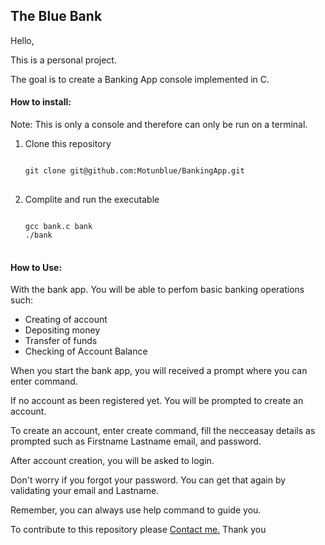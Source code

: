 <!DOCTYPE html>
<html lang="en">

<body>

<h2> The Blue Bank </h2>

<p>Hello,</p>

<p>This is a personal project.</p>

<p>The goal is to create a Banking App console implemented in C.</p>

<h4>How to install:</h4>
<p>Note: This is only a console and therefore can only be run on a terminal.</p>
<ol>
<li>Clone this repository</li>
<pre>
<code>
git clone git@github.com:Motunblue/BankingApp.git
</code>
</pre>

<li>Complite and run the executable</li>

<pre>
<code>
gcc bank.c bank
./bank
</code>
</pre>
</ol>

<h4>How to Use:</h4>

<p>With the bank app. You will be able to perfom basic banking operations such:</p>
<ul>
<li>Creating of account</li>
<li>Depositing money</li>
<li>Transfer of funds</li>
<li>Checking of Account Balance</li>
</ul>

<p>When you start the bank app, you will received a prompt where you can enter command.

If no account as been registered yet. You will be prompted to create an account.

To create an account, enter create command, fill the necceasay details as prompted such as Firstname Lastname email, and password.

After account creation, you will be asked to login.

Don't worry if you forgot your password. You can get that again by validating your email and Lastname.


Remember, you can always use help command to guide you.</p>


<p>To contribute to this repository please <a href="mailto:moajirotutu@gmail.com">Contact me.</a> Thank you</p>
</body>
</html>
